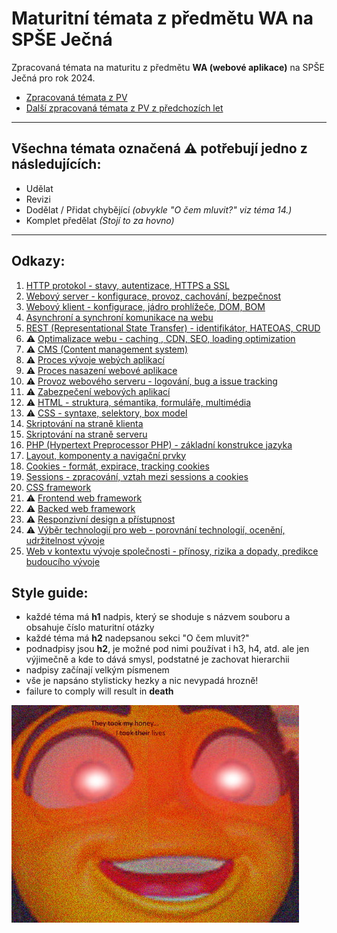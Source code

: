 # Maturitní témata z předmětu WA na SPŠE Ječná
Zpracovaná témata na maturitu z předmětu **WA (webové aplikace)** na SPŠE Ječná pro rok 2024.

- [Zpracovaná témata z PV](https://github.com/NeDDy3z/jecna-pv-maturita)
- [Další zpracovaná témata z PV z předchozích let](https://github.com/AntoninKadrmas/MaturitaJecna)
---
## Všechna témata označená ⚠️ potřebují jedno z následujících:
- Udělat
- Revizi
- Dodělat / Přidat chybějící _(obvykle "O čem mluvit?" viz téma 14.)_
- Komplet předělat _(Stojí to za hovno)_
---
## Odkazy:
1. [HTTP protokol - stavy, autentizace, HTTPS a SSL](/topics/01%20-%20HTTP%20-%20stavy,%20autentizace,%20HTTPS%20a%20SSL.md)
2. [Webový server - konfigurace, provoz, cachování, bezpečnost](/topics/02%20-%20Webový%20server%20-%20konfigurace,%20provoz,%20cachování,%20bezpečnost.md)
3. [Webový klient - konfigurace, jádro prohlížeče, DOM, BOM](/topics/03%20-%20Webový%20klient%20-%20konfigurace,%20jádro%20prohlížeče,%20DOM,%20BOM.md)
4. [Asynchroní a synchroní komunikace na webu](/topics/04%20-%20Asynchroní%20a%20synchroní%20komunikace%20na%20webu.md)
5. [REST (Representational State Transfer) - identifikátor, HATEOAS, CRUD](/topics/05%20-%20REST%20-%20identifikátor,%20HATEOAS,%20CRUD.md)
6. ⚠️ [Optimalizace webu - caching , CDN, SEO, loading optimization](/topics/06%20-%20Optimalizace%20webu%20-%20caching%20,%20CDN,%20SEO,%20loading%20optimization.md)
7. ⚠️ [CMS (Content management system)](/topics/07%20-%20CMS%20(Content%20management%20system).md)
8. ⚠️ [Proces vývoje webých aplikací](/topics/08%20-%20Proces%20vývoje%20webých%20aplikací.md)
9. ⚠️ [Proces nasazení webové aplikace](/topics/09%20-%20Proces%20nasazení%20Webové%20Aplikace.md)
10. ⚠️ [Provoz webového serveru - logování, bug a issue tracking](/topics/10%20-%20Provoz%20webového%20serveru%20-%20logování,%20bug%20a%20issue%20tracking.md)
11. ⚠️ [Zabezpečení webových aplikací](/topics/11%20-%20Zabezpečení%20webových%20aplikací.md)
12. ⚠️ [HTML - struktura, sémantika, formuláře, multimédia](/topics/12%20-%20HTML%20struktura,%20sémantika,%20formuláře,%20multimédia.md)
13. ⚠️ [CSS - syntaxe, selektory, box model](/topics/13%20-%20CSS%20syntaxe,%20selektory,%20box%20model.md)
14. [Skriptování na straně klienta](/topics/14%20-%20Skriptování%20na%20straně%20klienta.md)
15. [Skriptování na straně serveru](/topics/15%20-%20Skriptování%20na%20straně%20serveru.md)
16. [PHP (Hypertext Preprocessor PHP) - základní konstrukce jazyka](/topics/16%20-%20PHP%20(Hypertext%20Preprocessor%20PHP)%20-%20základní%20konstrukce%20jazyka.md)
17. [Layout, komponenty a navigační prvky](/topics/17%20-%20Layout,%20komponenty%20a%20navigační%20prvky.md)
18. [Cookies - formát, expirace, tracking cookies](/topics/18%20-%20Cookies%20-%20formát,%20expirace,%20tracking%20cookies.md)
19. [Sessions - zpracování, vztah mezi sessions a cookies](/topics/19%20-%20Sessions%20-%20zpracování,%20vztah%20mezi%20sessions%20a%20cookies.md)
20. [CSS framework](/topics/20%20-%20CSS%20framework.md)
21. ⚠️ [Frontend web framework](/topics/21%20-%20Frontend%20web%20framework.md)
22. ⚠️ [Backed web framework](/topics/22%20-%20Backed%20web%20framework.md)
23. ⚠️ [Responzivní design a přístupnost](/topics/23%20-%20Responzivní%20design%20a%20přístupnost.md)
24. ⚠️ [Výběr technologií pro web - porovnání technologií, ocenění, udržitelnost vývoje](/topics/24%20-%20Výběr%20technologií%20pro%20web%20-%20porovnání%20technologií,%20ocenění,%20udržitelnost%20vývoje.md)
25. [Web v kontextu vývoje společnosti - přínosy, rizika a dopady, predikce budoucího vývoje](/topics/25%20-%20Web%20v%20kontextu%20vývoje%20společnosti%20-%20přínosy,%20rizika%20a%20dopady,%20predikce%20budoucího%20vývoje.md)
## Style guide:
- každé téma má **h1** nadpis, který se shoduje s názvem souboru a obsahuje číslo maturitní otázky
- každé téma má **h2** nadepsanou sekci "O čem mluvit?"
- podnadpisy jsou **h2**, je možné pod nimi používat i h3, h4, atd. ale jen výjimečně a kde to dává smysl, podstatné je zachovat hierarchii
- nadpisy začínají velkým písmenem
- vše je napsáno stylisticky hezky a nic nevypadá hrozně!
- failure to comply will result in **death** 

![Logo](logo.jpg)
